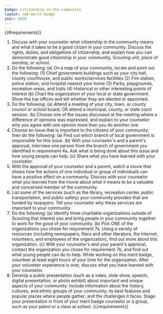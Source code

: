 ```yaml
---
badge: citizenship-in-the-community
layout: smb-merit-badge
year: 2020
---
```


{{#requirements}}
1. Discuss with your counselor what citizenship in the community means and what it takes to be a good citizen in your community. Discuss the rights, duties, and obligations of citizenship, and explain how you can demonstrate good citizenship in your community, Scouting unit, place of worship, or school.
2. Do the following:
    (a) On a map of your community, locate and point out the following:
        (1) Chief government buildings such as your city hall, county courthouse, and public works/services facilities
        (2) Fire station, police station, and hospital nearest your home
        (3) Parks, playgrounds, recreation areas, and trails
        (4) Historical or other interesting points of interest
    (b) Chart the organization of your local or state government. Show the top offices and tell whether they are elected or appointed.
3. Do the following:
    (a) Attend a meeting of your city, town, or county council or school board; OR attend a municipal, county, or state court session.
    (b) Choose one of the issues discussed at the meeting where a difference of opinions was expressed, and explain to your counselor why you agree with one opinion more than you do another one.
4. Choose an issue that is important to the citizens of your community; then do the following:
    (a) Find out which branch of local government is responsible for this issue.
    (b) With your counselor's and a parent's approval, interview one person from the branch of government you identified in requirement 4a. Ask what is being done about this issue and how young people can help.
    (c) Share what you have learned with your counselor.
5. With the approval of your counselor and a parent, watch a movie that shows how the actions of one individual or group of individuals can have a positive effect on a community. Discuss with your counselor what you learned from the movie about what it means to be a valuable and concerned member of the community.
6. List some of the services (such as the library, recreation center, public transportation, and public safety) your community provides that are funded by taxpayers. Tell your counselor why these services are important to your community.
7. Do the following:
    (a) Identify three charitable organizations outside of Scouting that interest you and bring people in your community together to work for the good of your community.
    (b) Pick ONE of the organizations you chose for requirement 7a. Using a variety of resources (including newspapers, fliers and other literature, the Internet, volunteers, and employees of the organization), find out more about this organization.
    (c) With your counselor's and your parent's approval, contact the organization you chose for requirement 7b, and find out what young people can do to help. While working on this merit badge, volunteer at least eight hours of your time for the organization. After your volunteer experience is over, discuss what you have learned with your counselor.
8. Develop a public presentation (such as a video, slide show, speech, digital presentation, or photo exhibit) about important and unique aspects of your community. Include information about the history, cultures, and ethnic groups of your community; its best features and popular places where people gather; and the challenges it faces. Stage your presentation in front of your merit badge counselor or a group, such as your patrol or a class at school.
{{/requirements}}
